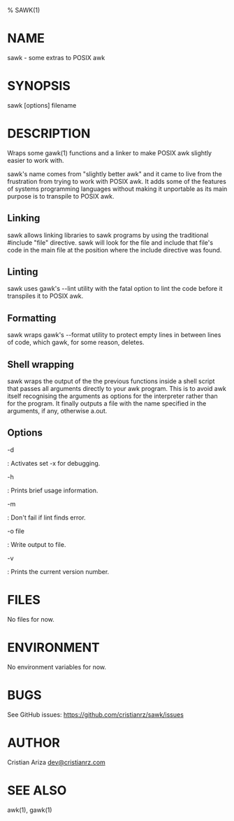 % SAWK(1)

# NAME

sawk - some extras to POSIX awk

# SYNOPSIS

sawk [options] filename

# DESCRIPTION

Wraps some gawk(1) functions and a linker to make POSIX awk slightly easier to
work with.

sawk's name comes from "slightly better awk" and it came to live from the
frustration from trying to work with POSIX awk. It adds some of the features of
systems programming languages without making it unportable as its main purpose
is to transpile to POSIX awk.

## Linking

sawk allows linking libraries to sawk programs by using the traditional
#include "file" directive. sawk will look for the file and include that file's
code in the main file at the position where the include directive was found.

## Linting

sawk uses gawk's --lint utility with the fatal option to lint the code before
it transpiles it to POSIX awk.

## Formatting

sawk wraps gawk's --format utility to protect empty lines in between lines of
code, which gawk, for some reason, deletes.

## Shell wrapping

sawk wraps the output of the the previous functions inside a shell script that
passes all arguments directly to your awk program. This is to avoid awk itself
recognising the arguments as options for the interpreter rather than for the
program. It finally outputs a file with the name specified in the arguments, if
any, otherwise a.out.

## Options

-d

:   Activates set -x for debugging.

-h

:   Prints brief usage information.

-m

:   Don't fail if lint finds error.

-o file

:   Write output to file.

-v

:   Prints the current version number.


# FILES

No files for now.

# ENVIRONMENT

No environment variables for now.

# BUGS

See GitHub issues: <https://github.com/cristianrz/sawk/issues>

# AUTHOR

Cristian Ariza <dev@cristianrz.com>

# SEE ALSO

awk(1), gawk(1)

